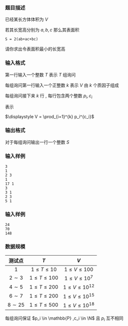 ### 题目描述
已经某长方体体积为 $V$

若其长宽高分别为 $a,b,c$ 那么其表面积

```katex
S = 2(ab+ac+bc)
```

请你求出令表面积最小的长宽高

### 输入格式
第一行输入一个整数 $T$ 表示 $T$ 组询问

每组询问第一行输入一个正整数 $k$ 表示 $V$ 由 $k$ 个质因子组成

每组询问接下来 $k$ 行 , 每行包含两个整数 $p_i,c_i$

表示

$\displaystyle V = \prod_{i=1}^{k} p_i^{c_i}$

### 输出格式
对于每组询问输出一行一个整数 $S$

### 输入样例
```
3
1
2 3
1
17 1
3
3 1
2 3
5 1
```
### 输入样例
```
24
70
148
```
### 数据规模
|  测试点 | $T$  | $V$  |
| :---: | :---: | :---: |
| $1$ | $1 \leq T \leq 10$  | $1 \leq V \leq 100$ |
| $2 \sim 3$ |  $1 \leq T \leq 100$ | $1 \leq V \leq 10^7$ |
| $4 \sim 5$ |  $1 \leq T \leq 200$ | $1 \leq V \leq 10^{12}$ |
| $6 \sim 7$ |  $1 \leq T \leq 200$ | $1 \leq V \leq 10^{15}$ |
| $8 \sim 25$ | $1 \leq T \leq 500$ | $1 \leq V \leq 10^{18}$ |

每组询问保证 $p_i \in \mathbb{P} ,c_i \in \N$ 且 $p_i$ 互不相同